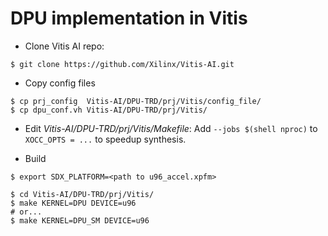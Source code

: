 # DPU implementation in Vitis

- Clone Vitis AI repo:

```shell-session
$ git clone https://github.com/Xilinx/Vitis-AI.git
```

- Copy config files

```shell-session
$ cp prj_config  Vitis-AI/DPU-TRD/prj/Vitis/config_file/
$ cp dpu_conf.vh Vitis-AI/DPU-TRD/prj/Vitis/
```

- Edit _Vitis-AI/DPU-TRD/prj/Vitis/Makefile_: Add ``--jobs $(shell nproc)`` to ``XOCC_OPTS = ...`` to speedup synthesis.

- Build

```shell-session
$ export SDX_PLATFORM=<path to u96_accel.xpfm>

$ cd Vitis-AI/DPU-TRD/prj/Vitis/
$ make KERNEL=DPU DEVICE=u96
# or...
$ make KERNEL=DPU_SM DEVICE=u96
```
